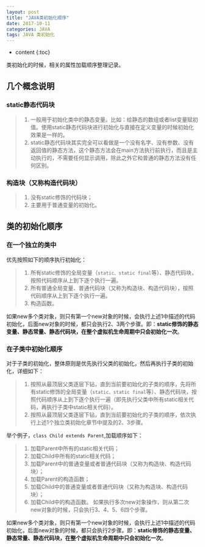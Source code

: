 ```yaml
---
layout: post
title: "JAVA类初始化顺序"
date: 2017-10-11
categories: JAVA
tags: JAVA 类初始化
---
```


* content
{:toc}

类初始化的时候，相关的属性加载顺序整理记录。




## 几个概念说明

### static静态代码块

> 1. 一般用于初始化类中的静态变量。比如：给静态的数组或者list变量赋初值。使用static静态代码块进行初始化与直接在定义变量的时候初始化效果是一样的。
> 2. static静态代码块其实完全可以看做是一个没有名字、没有参数、没有返回值的静态方法，这个静态方法会在main方法执行前执行，而且是主动执行的，不需要任何显示调用，除此之外它和普通的静态方法没有任何区别。

### 构造块（又称构造代码块）

> 1. 没有static修饰的代码块；
> 2. 主要用于普通变量的初始化。


## 类的初始化顺序

### 在一个独立的类中

优先按照如下的顺序执行初始化：
> 1. 所有static修饰的全局变量（`static、static final`等）、静态代码块，按照代码顺序从上到下逐个执行一遍。
> 2. 所有普通全局变量、普通代码块（又称为构造块、构造代码块），按照代码顺序从上到下逐个执行一遍。
> 3. 构造函数。

如果new多个类对象，则只有第一个new对象的时候，会执行上述1中描述的代码初始化，后面new对象的时候，都只会执行2、3两个步骤。即：**static修饰的静态变量、静态常量、静态代码块，在整个虚拟机生命周期中只会初始化一次**。

### 在子类中初始化顺序
对于子类的初始化，整体原则是优先执行父类的初始化，然后再执行子类的初始化，详细如下：
> 1. 按照从最顶层父类逐层下钻，直到当前要初始化的子类的顺序，先将所有static修饰的全局变量（`static、static final`等）、静态代码块，按照代码顺序从上到下逐个执行一遍（即先执行父类中所有static相关代码，再执行子类中static相关代码）。
> 2. 按照从最顶层父类逐层下钻，直到当前要初始化的子类的顺序，依次执行上述1个独立类初始化章节中提及的2、3步骤。

举个例子，`class Child extends Parent`,加载顺序如下：
> 1. 加载Parent中所有的static相关代码；
> 2. 加载Child中所有的static相关代码；
> 3. 加载Parent中的普通变量或者普通代码块（又称为构造块、构造代码块）；
> 4. 加载Parent的构造函数；
> 5. 加载Child中的普通变量或者普通代码块（又称为构造块、构造代码块）；
> 6. 加载Child中的构造函数。
如果执行多次new对象操作，则从第二次new对象的时候，只会执行3、4、5、6四个步骤。

如果new多个类对象，则只有第一个new对象的时候，会执行上述1中描述的代码初始化，后面new对象的时候，都只会执行2步骤。即：**static修饰的静态变量、静态常量、静态代码块，在整个虚拟机生命周期中只会初始化一次**。